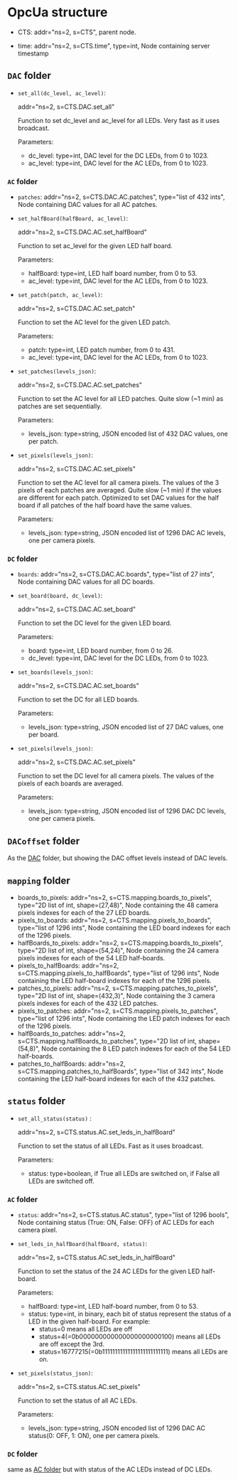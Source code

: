 # OpcUa structure

* CTS: addr="ns=2, s=CTS", parent node.

* time: addr="ns=2, s=CTS.time", type=int, Node containing server timestamp

## `DAC` folder

 *  `set_all(dc_level, ac_level)`: 
 
    addr="ns=2, s=CTS.DAC.set_all"
    
    Function to set dc_level and ac_level for all LEDs. 
    Very fast as it uses broadcast.
    
    Parameters:
  
    * dc_level: type=int, DAC level for the DC LEDs, from 0 to 1023.
    * ac_level: type=int, DAC level for the AC LEDs, from 0 to 1023.
  
### `AC` folder
 
 * `patches`: addr="ns=2, s=CTS.DAC.AC.patches", type="list of 432 ints", Node containing DAC values for all AC patches.
 * `set_halfBoard(halfBoard, ac_level)`: 
 
    addr="ns=2, s=CTS.DAC.AC.set_halfBoard"
    
    Function to set ac_level for the given LED half board. 
    
    Parameters:
  
    * halfBoard: type=int, LED half board number, from 0 to 53.
    * ac_level: type=int, DAC level for the AC LEDs, from 0 to 1023.
 * `set_patch(patch, ac_level)`: 
 
    addr="ns=2, s=CTS.DAC.AC.set_patch"
    
    Function to set the AC level for the given LED patch. 
    
    Parameters:
  
    * patch: type=int, LED patch number, from 0 to 431.
    * ac_level: type=int, DAC level for the AC LEDs, from 0 to 1023.
 * `set_patches(levels_json)`: 
 
    addr="ns=2, s=CTS.DAC.AC.set_patches"
    
    Function to set the AC level for all LED patches. Quite slow (~1 min) as patches are set sequentially.
    
    Parameters:
  
    * levels_json: type=string, JSON encoded list of 432 DAC values, one per patch.
  * `set_pixels(levels_json)`: 
 
    addr="ns=2, s=CTS.DAC.AC.set_pixels"
    
    Function to set the AC level for all camera pixels. 
    The values of the 3 pixels of each patches are averaged.
    Quite slow (~1 min) if the values are different for each patch.
    Optimized to set DAC values for the half board if all patches of the half board have the same values.
    
    Parameters:
  
    * levels_json: type=string, JSON encoded list of 1296 DAC AC levels, one per camera pixels. 
### `DC` folder
 
 * `boards`: addr="ns=2, s=CTS.DAC.AC.boards", type="list of 27 ints", Node containing DAC values for all DC boards.
 * `set_board(board, dc_level)`: 
 
    addr="ns=2, s=CTS.DAC.AC.set_board"
    
    Function to set the DC level for the given LED board. 
    
    Parameters:
  
    * board: type=int, LED board number, from 0 to 26.
    * dc_level: type=int, DAC level for the DC LEDs, from 0 to 1023.
 * `set_boards(levels_json)`: 
 
    addr="ns=2, s=CTS.DAC.AC.set_boards"
    
    Function to set the DC for all LED boards.
    
    Parameters:
  
    * levels_json: type=string, JSON encoded list of 27 DAC values, one per board.
  * `set_pixels(levels_json)`: 
 
    addr="ns=2, s=CTS.DAC.AC.set_pixels"
    
    Function to set the DC level for all camera pixels. 
    The values of the pixels of each boards are averaged.
    
    Parameters:
  
    * levels_json: type=string, JSON encoded list of 1296 DAC DC levels, one per camera pixels.
    
## `DACoffset` folder
As the [DAC](#dac-folder) folder, but showing the DAC offset levels instead of DAC levels.
  
## `mapping` folder
  * boards_to_pixels: addr="ns=2, s=CTS.mapping.boards_to_pixels", type="2D list of int, shape=(27,48)", 
    Node containing the 48 camera pixels indexes for each of the 27 LED boards.
  * pixels_to_boards: addr="ns=2, s=CTS.mapping.pixels_to_boards", type="list of 1296 ints", 
    Node containing the LED board indexes for each of the 1296 pixels.
  * halfBoards_to_pixels: addr="ns=2, s=CTS.mapping.boards_to_pixels", type="2D list of int, shape=(54,24)", 
    Node containing the 24 camera pixels indexes for each of the 54 LED half-boards.
  * pixels_to_halfBoards: addr="ns=2, s=CTS.mapping.pixels_to_halfBoards", type="list of 1296 ints", 
    Node containing the LED half-board indexes for each of the 1296 pixels.
  * patches_to_pixels: addr="ns=2, s=CTS.mapping.patches_to_pixels", type="2D list of int, shape=(432,3)", 
    Node containing the 3 camera pixels indexes for each of the 432 LED patches.
  * pixels_to_patches: addr="ns=2, s=CTS.mapping.pixels_to_patches", type="list of 1296 ints", 
    Node containing the LED patch indexes for each of the 1296 pixels.
  * halfBoards_to_patches: addr="ns=2, s=CTS.mapping.halfBoards_to_patches", type="2D list of int, shape=(54,8)", 
    Node containing the 8 LED patch indexes for each of the 54 LED half-boards.
  * patches_to_halfBoards: addr="ns=2, s=CTS.mapping.patches_to_halfBoards", type="list of 342 ints", 
    Node containing the LED half-board indexes for each of the 432 patches.
   
## `status` folder
 * `set_all_status(status)` :

    addr="ns=2, s=CTS.status.AC.set_leds_in_halfBoard"

    Function to set the status of all LEDs. Fast as it uses broadcast.

    Parameters:

    * status: type=boolean, if True all LEDs are switched on, if False all LEDs are switched off.
### `AC` folder
 * `status`: addr="ns=2, s=CTS.status.AC.status", type="list of 1296 bools", Node containing status (True: ON, False: OFF) 
    of AC LEDs for each camera pixel.
 * `set_leds_in_halfBoard(halfBoard, status)`: 
 
    addr="ns=2, s=CTS.status.AC.set_leds_in_halfBoard"
    
    Function to set the status of the 24 AC LEDs for the given LED half-board.
    
    Parameters:
  
    * halfBoard: type=int, LED half-board number, from 0 to 53.
    * status: type=int, in binary, each bit of status represent the status of a LED in the given half-board. For example:
        * status=0 means all LEDs are off
        * status=4(=0b000000000000000000000100) means all LEDs are off except the 3rd.
        * status=16777215(=0b11111111111111111111111111)  means all LEDs are on.
 * `set_pixels(status_json)`: 
 
    addr="ns=2, s=CTS.status.AC.set_pixels"
    
    Function to set the status of all AC LEDs.
    
    Parameters:
     
    * levels_json: type=string, JSON encoded list of 1296 DAC AC status(0: OFF, 1: ON), one per camera pixels.
### `DC` folder
 same as [AC folder](#ac-folder-1) but with status of the AC LEDs instead of DC LEDs.
